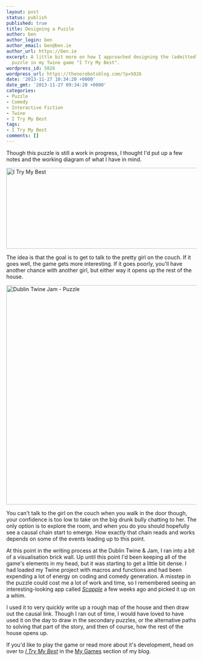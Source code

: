 ```yaml
---
layout: post
status: publish
published: true
title: Designing a Puzzle
author: ben
author_login: ben
author_email: ben@ben.ie
author_url: https://ben.ie
excerpt: A little bit more on how I approached designing the (admittedly, as yet unfinished)
  puzzle in my Twine game "I Try My Best".
wordpress_id: 5026
wordpress_url: https://thenorobotsblog.com/?p=5026
date: '2013-11-27 10:34:20 +0000'
date_gmt: '2013-11-27 09:34:20 +0000'
categories:
- Puzzle
- Comedy
- Interactive Fiction
- Twine
- I Try My Best
tags:
- I Try My Best
comments: []
---
```

<p>Though this puzzle is still a work in progress, I thought I'd put up a few notes and the working diagram of what I have in mind.</p>
<p><img class="size-full wp-image-5014 aligncenter" alt="I Try My Best" src="assets/uploads/norobots/uploads/2013/11/Screen-Shot-2013-11-24-at-23.18.10.png" width="580" height="214" /></p>
<p>The idea is that the goal is to get to talk to the pretty girl on the couch. If it goes well, the game gets more interesting. If it goes poorly, you'll have another chance with another girl, but either way it opens up the rest of the house.</p>
<p><img class="wp-image-5025 aligncenter" alt="Dublin Twine Jam - Puzzle" src="assets/uploads/norobots/uploads/2013/11/Dublin-Twine-Jam-Puzzle.png" width="580" /></p>
<p>You can't talk to the girl on the couch when you walk in the door though, your confidence is too low to take on the big drunk bully chatting to her. The only option is to explore the room, and when you do you should hopefully see a causal chain start to emerge. How exactly that chain reads and works depends on some of the events leading up to this point.</p>
<p>At this point in the writing process at the Dublin Twine &amp; Jam, I ran into a bit of a visualisation brick wall. Up until this point I'd been keeping all of the game's elements in my head, but it was starting to get a little bit dense. I had loaded my Twine project with macros and functions and had been expending a lot of energy on coding and comedy generation. A misstep in the puzzle could cost me a lot of work and time, so I remembered seeing an interesting-looking app called <em><a href="https://www.literatureandlatte.com/scapple.php" target="_blank">Scapple</a></em> a few weeks ago and picked it up on a whim.</p>
<p>I used it to very quickly write up a rough map of the house and then draw out the causal link. Though I ran out of time, I would have loved to have used it on the day to draw in the secondary puzzles, or the alternative paths to solving that part of the story, and then of course, how the rest of the house opens up.</p>
<p>If you'd like to play the game or read more about it's development, head on over to<em> <a title="I Try My Best" href="https://thenorobotsblog.com/my-games/i-try-my-best/">I Try My Best</a> </em>in the <a title="My Games" href="https://thenorobotsblog.com/my-games/">My Games</a> section of my blog.</p>
